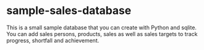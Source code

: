 # sample-sales-database
This is a small sample database that you can create with Python and sqlite.
You can add sales persons, products, sales as well as sales targets to track progress, shortfall and achievement.

